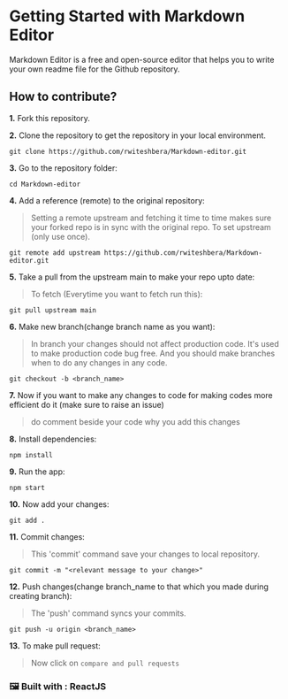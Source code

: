 # Getting Started with Markdown Editor
Markdown Editor is a free and open-source editor that helps you to write your own readme file for the Github repository.

## How to contribute?
**1.** Fork this repository.

 **2.** Clone the repository to get the repository in your local environment.
 ```
 git clone https://github.com/rwiteshbera/Markdown-editor.git
 ```
**3.** Go to the repository folder:

```
cd Markdown-editor
```
**4.** Add a reference (remote) to the original repository:
> Setting a remote upstream and fetching it time to time makes sure your forked repo is in sync with the original repo. To set upstream (only use once).
```
git remote add upstream https://github.com/rwiteshbera/Markdown-editor.git
```

**5.** Take a pull from the upstream main to make your repo upto date:
>To fetch (Everytime you want to fetch run this):
```
git pull upstream main
```
**6.** Make new branch(change branch name as you want):
> In branch your changes should not affect production code. It's used to make production code bug free. And you should make branches when to do any changes in any code. 
```
git checkout -b <branch_name>
```
**7.** Now if you want to make any changes to code for making codes more efficient do it (make sure to raise an issue)
 >do comment beside your code why you add this changes

**8.** Install dependencies:
```
npm install
```
**9.** Run the app:
```
npm start
```
**10.** Now add your changes:

```
git add .
```

**11.** Commit changes:
>This 'commit' command save your  changes to local repository.

```
git commit -m "<relevant message to your change>"
```
**12.** Push changes(change branch_name to that which you made during creating branch):
>The 'push' command  syncs your commits.
```
git push -u origin <branch_name>
```
**13.** To make pull request:

>Now click on `compare and pull requests`

### 🖼️ Built with : ReactJS

